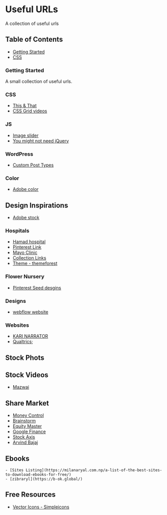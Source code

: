 # Useful URLs
A collection of useful urls

## Table of Contents

- [Getting Started](#start)
- [CSS](#css)

### Getting Started
A small collection of useful urls.

### CSS
- [This & That](https://thisthat.dev/)
- [CSS Grid videos](https://cssgrid.io/)

### JS
 - [Image slider](https://medium.com/@fionnachan/how-to-write-a-slider-in-pure-javascript-838c0d98fd69)
 - [You might not need jQuery](http://youmightnotneedjquery.com/)

### WordPress
 - [Custom Post Types](https://www.smashingmagazine.com/2012/11/complete-guide-custom-post-types/)

### Color
 - [Adobe color](https://color.adobe.com/trends)

## Design Inspirations
 - [Adobe stock](https://stock.adobe.com/in/)

### Hospitals
- [Hamad hospital](https://www.hamad.qa/EN/Pages/default.aspx)
- [Pinterest Link](https://www.pinterest.com/EmranXDr/hospital-website-concept/)
- [Mayo Clinic](https://www.mayoclinic.org/)
- [Collection Links](https://www.intechnic.com/blog/12-best-hospital-and-healthcare-websites/)
- [Theme - themeforest](https://demo.kaliumtheme.com/medical/)

### Flower Nursery
- [Pinterest Seed desgins](https://www.pinterest.com/pin/32580797280491299/)

### Designs
- [webflow website](https://webflow.com/)

### Websites
 - [KARI NARRATOR](https://narrator.mauer.co/)
 - [Qualtrics](https://www.qualtrics.com/au/);

 ## Stock Phots


 ## Stock Videos
  - [Mazwai](https://mazwai.com/)

## Share Market
   - [Money Control](http://www.moneycontrol.com/)
   - [Brainstorm](https://www.fyers.in/brainstorm/)
   - [Equity Master](https://www.equitymaster.com/)
   - [Google Finance](https://www.google.com/finance)
   - [Stock Axis](https://www.stockaxis.com/my-stockaxis.aspx)
   - [Arvind Bajaj](http://www.arvindbajajjackpotking.com/)

## Ebooks
    - [Sites Listing](https://milanaryal.com.np/a-list-of-the-best-sites-to-download-ebooks-for-free/)
    - [zibraryl](https://b-ok.global/)


## Free Resources
 - [Vector Icons - Simpleicons](https://simpleicons.org/)
